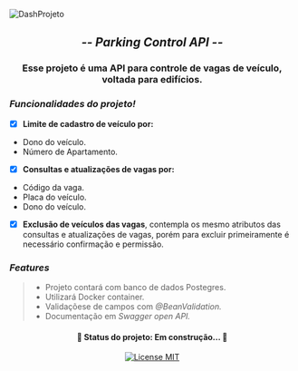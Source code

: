 ![DashProjeto](https://user-images.githubusercontent.com/79847279/179638969-4ac1de53-8be0-405c-aecb-365cfdfda1a2.png)
<h2 align="center">
    <i>
 -- Parking Control API --
    </i>
</h2>


<h3 align="center"> 
  Esse projeto é uma API para controle de vagas de veículo, voltada para edifícios.
</h3>

### *Funcionalidades do projeto!*

- [x] **Limite de cadastro de veículo por:**
- Dono do veículo.
- Número de Apartamento.


- [x] **Consultas e atualizações de vagas por:**
- Código da vaga.
- Placa do veículo.
- Dono do veículo.


- [x] **Exclusão de veículos das vagas**, contempla os mesmo atributos das consultas e atualizações de vagas,
porém para excluir primeiramente é necessário confirmação e permissão.


### *Features*

> - Projeto contará com banco de dados Postegres.
> - Utilizará Docker container.
> - Validaçõese de campos com *@BeanValidation.*
> - Documentação em *Swagger open API.*

  <h4 align="center">
  🚧 Status do projeto: Em construção...  🚧
  </h4>

<p align="center">
  <a href="https://opensource.org/licenses/MIT">
    <img src="https://img.shields.io/badge/License-MIT-blue.svg" alt="License MIT">
  </a>
</p>

